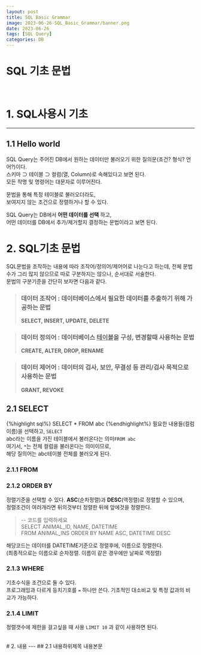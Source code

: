 ```yaml
---
layout: post
title: SQL Basic Grammar
image: 2023-06-26-SQL_Basic_Grammar/banner.png
date: 2023-06-26
tags: [SQL Query]
categories: DB
---
```


# SQL 기초 문법

<br>

# 1. SQL사용시 기초

---

## 1.1 Hello world

SQL Query는 주어진 DB에서 원하는 데이터만 불러오기 위한 질의문(조건? 형식? 언어?)이다.  
스키마 ⊃ 테이블 ⊃ 컬럼(열, Column)로 속해있다고 보면 된다.  
모든 작명 및 명령어는 대문자로 이루어진다.

문법을 통해 특정 테이블로 불러오더라도,  
보여지지 않는 조건으로 정렬하거나 할 수 있다.

SQL Query는 DB에서 **어떤 데이터를 선택** 하고,  
어떤 데이터를 DB에서 추가/제거할지 결정하는 문법이라고 보면 된다.
<br>

# 2. SQL기초 문법

SQL문법을 조작하는 내용에 따라 조작어/정의어/제어어로 나눈다고 하는데, 전체 문법수가 그리 많지 않으므로 따로 구분하지는 않으나, 순서대로 서술한다.  
문법의 구분기준을 간단히 보자면 다음과 같다.

> ### **데이터 조작어** : 데이터베이스에서 필요한 데이터를 추출하기 위해 가공하는 문법
>
> **SELECT, INSERT, UPDATE, DELETE**

> ### **데이터 정의어** : 데이터베이스 <U>테이블</U>을 구성, 변경할때 사용하는 문법
>
> **CREATE, ALTER, DROP, RENAME**

> ### **데이터 제어어** : 데이터의 검사, 보안, 무결성 등 관리/검사 목적으로 사용하는 문법
>
> **GRANT, REVOKE**

## 2.1 SELECT

{%highlight sql%}
SELECT *
FROM abc
{%endhighlight%}
필요한 내용들(컬럼 이름)을 선택하고, `SELECT`  
abc라는 이름을 가진 테이블에서 불러온다는 의미`FROM abc`   
여기서, `*`는 전체 컬럼을 불러온다는 의미이므로,   
해당 질의어는 abc테이블 전체를 불러오게 된다.
### 2.1.1 FROM

### 2.1.2 ORDER BY

정렬기준을 선택할 수 있다.
**ASC**(순차정렬)과 **DESC**(역정렬)로 정렬할 수 있으며,  
정렬조건이 여러개라면 뒤의것부터 정렬한 뒤에 앞에것을 정렬한다.

> -- 코드를 입력하세요  
> SELECT ANIMAL_ID, NAME, DATETIME  
> FROM ANIMAL_INS ORDER BY NAME ASC, DATETIME DESC

해당코드는 데이터를 DATETIME기준으로 정렬후에, 이름으로 정렬한다.  
(최종적으로는 이름으로 순차정렬. 이름이 같은 경우에만 날짜로 역정렬)

### 2.1.3 WHERE

기초수식을 조건으로 둘 수 있다.  
프로그래밍과 다르게 등치기호를 `=` 하나만 쓴다.
기초적인 대소비교 및 특정 값과의 비교가 가능하다.

### 2.1.4 LIMIT

정렬갯수에 제한을 걸고싶을 때 사용
`LIMIT 10` 과 같이 사용하면 된다.

<br>
# 2. 내용
---
## 2.1 내용하위제목   
내용본문
